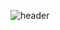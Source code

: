 ![header](https://capsule-render.vercel.app/api?type=transparent&color=timeGradient&height=100&section=header&text=🧠Chaerin's%20Github&fontColor=d6ace6&fontSize=40)




<!--
**chaexrin/chaexrin** is a ✨ _special_ ✨ repository because its `README.md` (this file) appears on your GitHub profile.
[![Typing SVG](https://readme-typing-svg.demolab.com?font=Bebas+Neue&pause=1000&color=2BBAFF&center=true&vCenter=true&random=true&width=435&lines=The+five+boxing+wizards+jump+quickly)](https://git.io/typing-svg)

Here are some ideas to get you started:

- 🔭 I’m currently working on ...
- 🌱 I’m currently learning ...
- 👯 I’m looking to collaborate on ...
- 🤔 I’m looking for help with ...
- 💬 Ask me about ...
- 📫 How to reach me: ...
- 😄 Pronouns: ...
- ⚡ Fun fact: ...
-->





